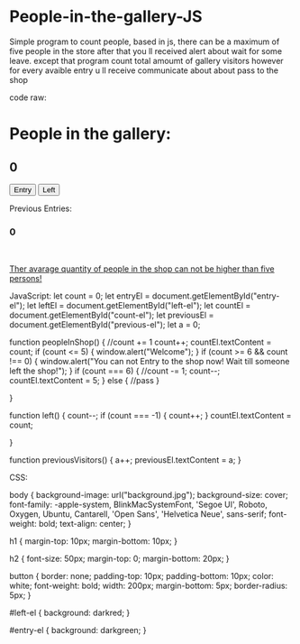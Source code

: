 # People-in-the-gallery-JS
Simple program to count people, based in js, 
there can be a maximum of five people in the store after that you ll received alert about wait for some leave. 
except that program count total amoumt of gallery visitors however for every avaible entry u ll receive communicate about about pass to the shop


code raw:


<!DOCTYPE html>
<html lang="en">
<head>
    <meta charset="UTF-8">
    <meta http-equiv="X-UA-Compatible" content="IE=edge">
    <meta name="viewport" content="width=device-width, initial-scale=1.0">
    <link rel="stylesheet" href="style.css">
    <title>People Counter</title>
</head>
<body>
    <h1> People in the gallery:</h1>
    <h2 id="count-el"> 0</h2>
    <button id="entry-el" onclick="peopleInShop() ; previousVisitors()">Entry</button>
    <button id="left-el"onclick="left()">Left</button>
    <p> Previous Entries: </p>
    <h3 id="previous-el">0</h3>
    <br>
    <p><u>Ther avarage quantity of people in the shop can not be higher than five persons!</u></p>
<script src= "main.js"></script>
</body>
</html>

JavaScript:
let count = 0;
let entryEl = document.getElementById("entry-el");
let leftEl = document.getElementById("left-el");
let countEl = document.getElementById("count-el");
let previousEl = document.getElementById("previous-el");
let a = 0;

function peopleInShop() {
  //count += 1
  count++;
  countEl.textContent = count;
  if (count <= 5) {
    window.alert("Welcome");
  }
  if (count >= 6 && count !== 0) {
    window.alert("You can not Entry to the shop now! Wait till someone left the shop!");
  }
  if (count === 6) {
    //count -= 1;
    count--;
    countEl.textContent = 5;
  } else {
    //pass
  }

}

function left() {
  count--;
  if (count === -1) {
    count++;
  }
  countEl.textContent = count;

}

function previousVisitors() {
  a++;
  previousEl.textContent = a;
}

CSS:

body {
    background-image: url("background.jpg");
    background-size: cover;
    font-family: -apple-system, BlinkMacSystemFont, 'Segoe UI', Roboto, Oxygen, Ubuntu, Cantarell, 'Open Sans', 'Helvetica Neue', sans-serif;
    font-weight: bold;
    text-align: center;
}

h1 {
    margin-top: 10px;
    margin-bottom: 10px;
}

h2 {
    font-size: 50px;
    margin-top: 0;
    margin-bottom: 20px;
}

button {
    border: none;
    padding-top: 10px;
    padding-bottom: 10px;
    color: white;
    font-weight: bold;
    width: 200px;
    margin-bottom: 5px;
    border-radius: 5px;
}

#left-el {
    background: darkred;
}

#entry-el {
    background: darkgreen;
}



